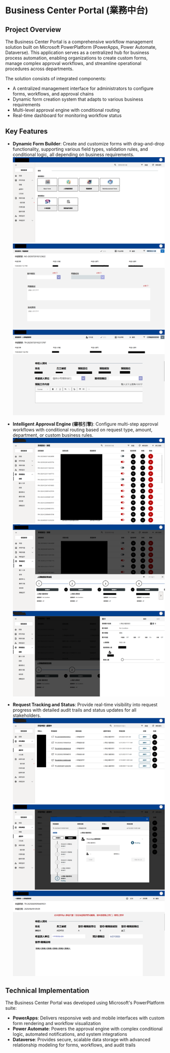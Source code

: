 # Business Center Portal (業務中台)

## Project Overview
The Business Center Portal is a comprehensive workflow management solution built on Microsoft PowerPlatform (PowerApps, Power Automate, Dataverse). This application serves as a centralized hub for business process automation, enabling organizations to create custom forms, manage complex approval workflows, and streamline operational procedures across departments.

The solution consists of integrated components:
- A centralized management interface for administrators to configure forms, workflows, and approval chains
- Dynamic form creation system that adapts to various business requirements
- Multi-level approval engine with conditional routing
- Real-time dashboard for monitoring workflow status

## Key Features

- **Dynamic Form Builder**: Create and customize forms with drag-and-drop functionality, supporting various field types, validation rules, and conditional logic, all depending on business requirements.
![Analytics Dashboard](images/BusinessPortalForms.png)
![Analytics Dashboard](images/BusinessPortal2.png)
![Analytics Dashboard](images/BusinessPortal3.png)

- **Intelligent Approval Engine (審核引擎)**: Configure multi-step approval workflows with conditional routing based on request type, amount, department, or custom business rules.
![Analytics Dashboard](images/BusinessPortal4.png)
![Analytics Dashboard](images/BusinessPortal5.png)
![Analytics Dashboard](images/BusinessPortal6.png)

- **Request Tracking and Status**: Provide real-time visibility into request progress with detailed audit trails and status updates for all stakeholders.
![Analytics Dashboard](images/BusinessPortal7.png)
![Analytics Dashboard](images/BusinessPortal8.png)
![Analytics Dashboard](images/BusinessPortalApprove.png)
  



## Technical Implementation
The Business Center Portal was developed using Microsoft's PowerPlatform suite:
- **PowerApps**: Delivers responsive web and mobile interfaces with custom form rendering and workflow visualization
- **Power Automate**: Powers the approval engine with complex conditional logic, automated notifications, and system integrations
- **Dataverse**: Provides secure, scalable data storage with advanced relationship modeling for forms, workflows, and audit trails
